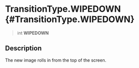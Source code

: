 TransitionType.WIPEDOWN {#TransitionType.WIPEDOWN}
=======================

> int **WIPEDOWN**

Description
-----------

The new image rolls in from the top of the screen.
